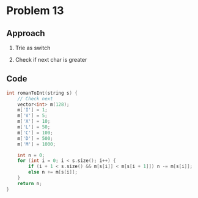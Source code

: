 # Problem 13

## Approach

1. Trie as switch

2. Check if next char is greater

## Code

```cpp
int romanToInt(string s) {
    // Check next
    vector<int> m(128);
    m['I'] = 1;
    m['V'] = 5;
    m['X'] = 10;
    m['L'] = 50;
    m['C'] = 100;
    m['D'] = 500;
    m['M'] = 1000;

    int n = 0;
    for (int i = 0; i < s.size(); i++) {
        if (i + 1 < s.size() && m[s[i]] < m[s[i + 1]]) n -= m[s[i]];
        else n += m[s[i]];
    }
    return n;
}
```
